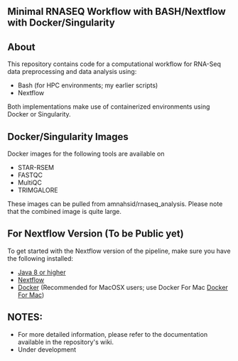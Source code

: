 ## Minimal RNASEQ Workflow with BASH/Nextflow with Docker/Singularity

## About
This repository contains code for a computational workflow for RNA-Seq data preprocessing and data analysis using:
- Bash (for HPC environments; my earlier scripts)
- Nextflow
  
Both implementations make use of containerized environments using Docker or Singularity.

## Docker/Singularity Images
Docker images for the following tools are available on 
 - STAR-RSEM 
 - FASTQC
 - MultiQC 
 - TRIMGALORE
   
 These images can be pulled from amnahsid/rnaseq_analysis. Please note that the combined image is quite large.

## For Nextflow Version (To be Public yet)

To get started with the Nextflow version of the pipeline, make sure you have the following installed:

* [Java 8 or higher](http://www.oracle.com/technetwork/java/javase/downloads/index.html)
* [Nextflow](https://github.com/amnahsiddiqa/NGS_Pipelines/wiki/Install-and-Check-NEXTFLOW)
* [Docker](https://docs.docker.com/install/) (Recommended for MacOSX users; use Docker For Mac  [Docker For Mac](https://www.docker.com/docker-mac))




## NOTES:
- For more detailed information, please refer to the documentation available in the repository's wiki.
- Under development 
